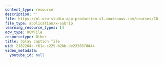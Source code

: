 ```yaml
---
content_type: resource
description: ''
file: https://ol-ocw-studio-app-production.s3.amazonaws.com/courses/18-06sc-linear-algebra-fall-2011/2182264cf61cc229b2bbde2330378d44_FX4C-JpTFgY.srt
file_type: application/x-subrip
learning_resource_types: []
ocw_type: OCWFile
resourcetype: Other
title: 3play caption file
uid: 2182264c-f61c-c229-b2bb-de2330378d44
video_metadata:
  youtube_id: null
---
```

